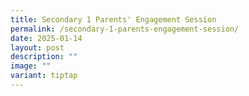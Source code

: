 ```yaml
---
title: Secondary 1 Parents' Engagement Session
permalink: /secondary-1-parents-engagement-session/
date: 2025-01-14
layout: post
description: ""
image: ""
variant: tiptap
---
```

